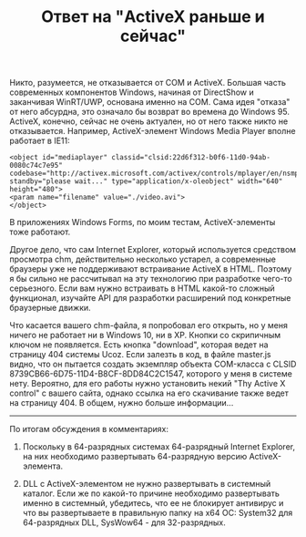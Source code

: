﻿---
title: "Ответ на \"ActiveX раньше и сейчас\""
se.owner.user_id: 240512
se.owner.display_name: "MSDN.WhiteKnight"
se.owner.link: "https://ru.stackoverflow.com/users/240512/msdn-whiteknight"
se.answer_id: 943751
se.question_id: 934247
se.post_type: answer
se.is_accepted: False
---
<p>Никто, разумеется, не отказывается от COM и ActiveX. Большая часть современных компонентов Windows, начиная от DirectShow и заканчивая WinRT/UWP, основана именно на COM. Сама идея "отказа" от него абсурдна, это означало бы возврат во времена до Windows 95. ActiveX, конечно, сейчас не очень актуален, но от него также никто не отказывается. Например, ActiveX-элемент Windows Media Player вполне работает в IE11:</p>

<pre><code>&lt;object id="mediaplayer" classid="clsid:22d6f312-b0f6-11d0-94ab-0080c74c7e95" codebase="http://activex.microsoft.com/activex/controls/mplayer/en/nsmp2inf.cab#version=5,1,52,701" standby="please wait..." type="application/x-oleobject" width="640" height="480"&gt;
&lt;param name="filename" value="./video.avi"&gt;
&lt;/object&gt;
</code></pre>

<p>В приложениях Windows Forms, по моим тестам, ActiveX-элементы тоже работают. </p>

<p>Другое дело, что сам Internet Explorer, который используется средством просмотра chm, действительно несколько устарел, а современные браузеры уже не поддерживают встраивание ActiveX в HTML. Поэтому я бы сильно не рассчитывал на эту технологию при разработке чего-то серьезного. Если вам нужно встраивать в HTML какой-то сложный функционал, изучайте API для разработки расширений под конкретные браузерные движки.</p>

<p>Что касается вашего chm-файла, я попробовал его открыть, но у меня ничего не работает ни в Windows 10, ни в XP. Кнопки со скрипичным ключом не появляется. Есть кнопка "download", которая ведет на страницу 404 системы Ucoz. Если залезть в код, в файле master.js видно, что он пытается создать экземпляр объекта COM-класса с CLSID 8739CB66-6D75-11D4-B8CF-8DD84C2C1547, которого у меня в системе нету. Вероятно, для его работы нужно установить некий "Thy Active X control" с вашего сайта, однако ссылка на его скачивание также ведет на страницу 404. В общем, нужно больше информации...</p>

<hr>

<p>По итогам обсуждения в комментариях:</p>

<ol>
<li><p>Поскольку в 64-разрядных системах 64-разрядный Internet Explorer, на них необходимо развертывать 64-разрядную версию ActiveX-элемента.</p></li>
<li><p>DLL с ActiveX-элементом не нужно развертывать в системный каталог. Если же по какой-то причине необходимо развертывать именно в системный, убедитесь, что ее не блокирует антивирус и что вы развертываете в правильную папку на x64 ОС: System32 для 64-разрядных DLL, SysWow64 - для 32-разрядных.   </p></li>
</ol>
